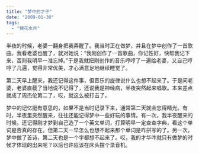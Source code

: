 ```yaml
---
title: "梦中的才子"
date: "2009-01-30"
tags: 
  - "镜花水月"
---
```


半夜的时候，老婆一翻身把我弄醒了。我当时正在做梦，并且在梦中创作了一首歌曲。我看老婆也醒了，就对她说：“我刚创作了一首歌曲，你记性好，快帮我记下来，否则我明早一准忘掉。”于是我就把刚创作的音乐哼哼了一遍给老婆，又自己哼哼了几遍，觉得非常优美，才心满意足地继续睡觉了。  

第二天早上醒来，我还记得这件事，但音乐的旋律说什么也想不起来了。于是问老婆，老婆直截了当地说不记得了，还说我是神经病，半夜突然起来唱歌。本来差点就成了周杰伦第二了，哎，就这么被打击了。

梦中的记忆挺有意思的，如果不是当时记录下来，通常第二天就会忘得精光。有时，半夜里突然醒来，往往还能记得梦中一些好玩的事情。有一次，我半夜醒来的时候，还记得刚才梦到自己造了一个英文单词，打算明早一定查查字典，看这个单词是否真的存在。但第二天一早怎么也想不起来那个单词是咋拼写的了。另一次，梦中做了首诗，第二天也是一个字都想不起来了。哎，我的才华咋就只有做梦的时候才体现的出来呢？以后也许应该在床头摆个录音机。  

